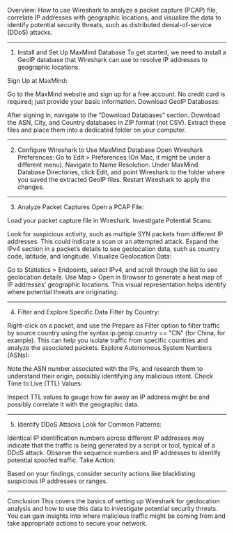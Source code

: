 Overview:
How to use Wireshark to analyze a packet capture (PCAP) file, correlate IP addresses with geographic locations, and visualize the data to identify potential security threats, such as distributed denial-of-service (DDoS) attacks.

---------------------------------------------------------------------------------

1. Install and Set Up MaxMind Database
To get started, we need to install a GeoIP database that Wireshark can use to resolve IP addresses to geographic locations.

Sign Up at MaxMind:

Go to the MaxMind website and sign up for a free account.
No credit card is required; just provide your basic information.
Download GeoIP Databases:

After signing in, navigate to the “Download Databases” section.
Download the ASN, City, and Country databases in ZIP format (not CSV).
Extract these files and place them into a dedicated folder on your computer.

---------------------------------------------------------------------------------

2. Configure Wireshark to Use MaxMind Database
Open Wireshark Preferences:
Go to Edit > Preferences (On Mac, it might be under a different menu).
Navigate to Name Resolution.
Under MaxMind Database Directories, click Edit, and point Wireshark to the folder where you saved the extracted GeoIP files.
Restart Wireshark to apply the changes.

---------------------------------------------------------------------------------

3. Analyze Packet Captures
Open a PCAP File:

Load your packet capture file in Wireshark.
Investigate Potential Scans:

Look for suspicious activity, such as multiple SYN packets from different IP addresses. This could indicate a scan or an attempted attack.
Expand the IPv4 section in a packet’s details to see geolocation data, such as country code, latitude, and longitude.
Visualize Geolocation Data:

Go to Statistics > Endpoints, select IPv4, and scroll through the list to see geolocation details.
Use Map > Open in Browser to generate a heat map of IP addresses’ geographic locations. This visual representation helps identify where potential threats are originating.

---------------------------------------------------------------------------------

4. Filter and Explore Specific Data
Filter by Country:

Right-click on a packet, and use the Prepare as Filter option to filter traffic by source country using the syntax ip.geoip.country == "CN" (for China, for example).
This can help you isolate traffic from specific countries and analyze the associated packets.
Explore Autonomous System Numbers (ASNs):

Note the ASN number associated with the IPs, and research them to understand their origin, possibly identifying any malicious intent.
Check Time to Live (TTL) Values:

Inspect TTL values to gauge how far away an IP address might be and possibly correlate it with the geographic data.

---------------------------------------------------------------------------------

5. Identify DDoS Attacks
Look for Common Patterns:

Identical IP identification numbers across different IP addresses may indicate that the traffic is being generated by a script or tool, typical of a DDoS attack.
Observe the sequence numbers and IP addresses to identify potential spoofed traffic.
Take Action:

Based on your findings, consider security actions like blacklisting suspicious IP addresses or ranges.

---------------------------------------------------------------------------------

Conclusion
This covers the basics of setting up Wireshark for geolocation analysis and how to use this data to investigate potential security threats. 
You can gain insights into where malicious traffic might be coming from and take appropriate actions to secure your network.
